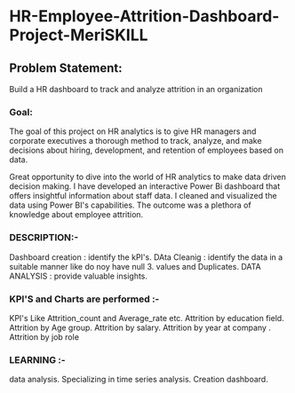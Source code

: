 # HR-Employee-Attrition-Dashboard-Project-MeriSKILL

## Problem Statement:
 Build a HR dashboard to track and analyze attrition in an organization
### Goal:
The goal of this project on HR analytics is to give HR managers and corporate executives a thorough method to track, analyze, and make decisions about hiring, development, and retention of employees based on data.


Great opportunity to dive into the world of HR analytics to make data driven decision making. I have developed an interactive Power Bi dashboard that offers insightful information about staff data.
I cleaned and visualized the data using Power BI's capabilities. The outcome was a plethora of knowledge about employee attrition.

### DESCRIPTION:-

Dashboard creation : identify the kPI's.
DAta Cleanig : identify the data in a suitable manner like do noy have null 3. values and Duplicates.
DATA ANALYSIS : provide valuable insights.


### KPI'S and Charts are performed :-
KPI's Like Attrition_count and Average_rate etc.
Attrition by education field.
Attrition by Age group.
Attrition by salary.
Attrition by year at company .
Attrition by job role

### LEARNING :-

data analysis.
Specializing in time series analysis.
Creation dashboard.
